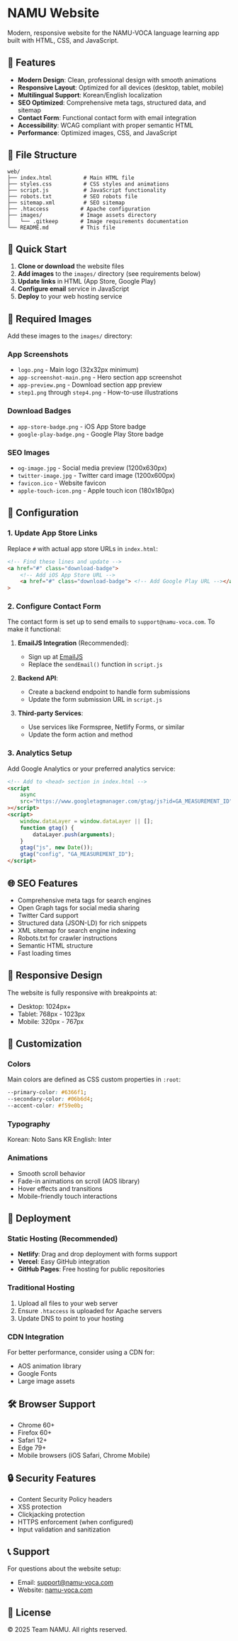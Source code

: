 # NAMU Website

Modern, responsive website for the NAMU-VOCA language learning app built with HTML, CSS, and JavaScript.

## 🌟 Features

- **Modern Design**: Clean, professional design with smooth animations
- **Responsive Layout**: Optimized for all devices (desktop, tablet, mobile)
- **Multilingual Support**: Korean/English localization
- **SEO Optimized**: Comprehensive meta tags, structured data, and sitemap
- **Contact Form**: Functional contact form with email integration
- **Accessibility**: WCAG compliant with proper semantic HTML
- **Performance**: Optimized images, CSS, and JavaScript

## 📁 File Structure

```
web/
├── index.html          # Main HTML file
├── styles.css          # CSS styles and animations
├── script.js           # JavaScript functionality
├── robots.txt          # SEO robots file
├── sitemap.xml         # SEO sitemap
├── .htaccess          # Apache configuration
├── images/            # Image assets directory
│   └── .gitkeep       # Image requirements documentation
└── README.md          # This file
```

## 🚀 Quick Start

1. **Clone or download** the website files
2. **Add images** to the `images/` directory (see requirements below)
3. **Update links** in HTML (App Store, Google Play)
4. **Configure email** service in JavaScript
5. **Deploy** to your web hosting service

## 📱 Required Images

Add these images to the `images/` directory:

### App Screenshots

- `logo.png` - Main logo (32x32px minimum)
- `app-screenshot-main.png` - Hero section app screenshot
- `app-preview.png` - Download section app preview
- `step1.png` through `step4.png` - How-to-use illustrations

### Download Badges

- `app-store-badge.png` - iOS App Store badge
- `google-play-badge.png` - Google Play Store badge

### SEO Images

- `og-image.jpg` - Social media preview (1200x630px)
- `twitter-image.jpg` - Twitter card image (1200x600px)
- `favicon.ico` - Website favicon
- `apple-touch-icon.png` - Apple touch icon (180x180px)

## 🔧 Configuration

### 1. Update App Store Links

Replace `#` with actual app store URLs in `index.html`:

```html
<!-- Find these lines and update -->
<a href="#" class="download-badge">
	<!-- Add iOS App Store URL -->
	<a href="#" class="download-badge"> <!-- Add Google Play URL --></a></a
>
```

### 2. Configure Contact Form

The contact form is set up to send emails to `support@namu-voca.com`. To make it functional:

1. **EmailJS Integration** (Recommended):

   - Sign up at [EmailJS](https://www.emailjs.com/)
   - Replace the `sendEmail()` function in `script.js`

2. **Backend API**:

   - Create a backend endpoint to handle form submissions
   - Update the form submission URL in `script.js`

3. **Third-party Services**:
   - Use services like Formspree, Netlify Forms, or similar
   - Update the form action and method

### 3. Analytics Setup

Add Google Analytics or your preferred analytics service:

```html
<!-- Add to <head> section in index.html -->
<script
	async
	src="https://www.googletagmanager.com/gtag/js?id=GA_MEASUREMENT_ID"
></script>
<script>
	window.dataLayer = window.dataLayer || [];
	function gtag() {
		dataLayer.push(arguments);
	}
	gtag("js", new Date());
	gtag("config", "GA_MEASUREMENT_ID");
</script>
```

## 🌐 SEO Features

- Comprehensive meta tags for search engines
- Open Graph tags for social media sharing
- Twitter Card support
- Structured data (JSON-LD) for rich snippets
- XML sitemap for search engine indexing
- Robots.txt for crawler instructions
- Semantic HTML structure
- Fast loading times

## 📱 Responsive Design

The website is fully responsive with breakpoints at:

- Desktop: 1024px+
- Tablet: 768px - 1023px
- Mobile: 320px - 767px

## 🎨 Customization

### Colors

Main colors are defined as CSS custom properties in `:root`:

```css
--primary-color: #6366f1;
--secondary-color: #06b6d4;
--accent-color: #f59e0b;
```

### Typography

Korean: Noto Sans KR
English: Inter

### Animations

- Smooth scroll behavior
- Fade-in animations on scroll (AOS library)
- Hover effects and transitions
- Mobile-friendly touch interactions

## 🔧 Deployment

### Static Hosting (Recommended)

- **Netlify**: Drag and drop deployment with forms support
- **Vercel**: Easy GitHub integration
- **GitHub Pages**: Free hosting for public repositories

### Traditional Hosting

1. Upload all files to your web server
2. Ensure `.htaccess` is uploaded for Apache servers
3. Update DNS to point to your hosting

### CDN Integration

For better performance, consider using a CDN for:

- AOS animation library
- Google Fonts
- Large image assets

## 🛠️ Browser Support

- Chrome 60+
- Firefox 60+
- Safari 12+
- Edge 79+
- Mobile browsers (iOS Safari, Chrome Mobile)

## 🔒 Security Features

- Content Security Policy headers
- XSS protection
- Clickjacking protection
- HTTPS enforcement (when configured)
- Input validation and sanitization

## 📞 Support

For questions about the website setup:

- Email: support@namu-voca.com
- Website: [namu-voca.com](https://namu-voca.com)

## 📄 License

© 2025 Team NAMU. All rights reserved.
